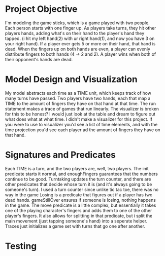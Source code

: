 # Project Objective

I'm modeling the game sticks, which is a game played with two people. Each person starts with one finger up. As players take turns, they hit other players hands, adding what's on their hand to the player's hand they tapped. (i hit my left hand(2) with ur right hand(1), and now you have 3 on your right hand). If a player ever gets 5 or more on their hand, that hand is dead. When the fingers up on both hands are even, a player can evenly distribute fingers to both hands (4 -> 2 and 2). A player wins when both of their opponent's hands are dead.

# Model Design and Visualization

My model abstracts each time as a TIME unit, which keeps track of how many turns have passed. Two players have two hands, each that map a TIME to the amount of fingers they have on that hand at that time. The run statement makes a trace of games that run linearly. The visualizer is broken for this to be honest? I would just look at the table and dream to figure out what does what at what time. I didn't make a visualizer for this project. If you were to use to visualizer you'd see a list of time elements, and with the time projection you'd see each player ad the amount of fingers they have on that hand.

# Signatures and Predicates
Each TIME is a turn, and the two players are, well, two players. The init predicate starts it normal, and enoughFingers guarantees that the numbers continue to be good. Turntaking updates the turn counter, and there are other predicates that decide whose turn it is (and it's always going to be someone's turn). I used a turn counter since unlike tic tac toe, there was no way in the game Losing is a predicate that figures out if a player has two dead hands. gameStillOver ensures if someone is losing, nothing happens in the game. The move predicate is a little complex, but essentially it takes one of the playing character's fingers and adds them to one of the other player's fingers. It also allows for splitting in that predicate, but i split the main movement (just tapping someone's hand) into a seperate helper. Traces just initializes a game set with turns that go one after another.

# Testing
